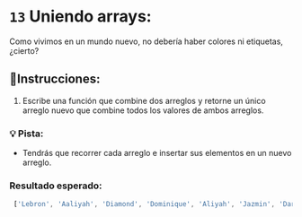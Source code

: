 # `13` Uniendo arrays:

Como vivimos en un mundo nuevo, no debería haber colores ni etiquetas, ¿cierto?

## 📝Instrucciones:

1. Escribe una función que combine dos arreglos y retorne un único arreglo nuevo que combine todos los valores de ambos arreglos.

### 💡 Pista:

+ Tendrás que recorrer cada arreglo e insertar sus elementos en un nuevo arreglo.

### Resultado esperado:

```js
 ['Lebron', 'Aaliyah', 'Diamond', 'Dominique', 'Aliyah', 'Jazmin', 'Darnell', 'Lucas', 'Jake', 'Scott', 'Amy', 'Molly', 'Hannah', 'Lucas']
```
